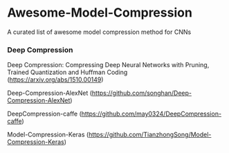 # Awesome-Model-Compression
A curated list of awesome model compression method for CNNs

### Deep Compression

Deep Compression: Compressing Deep Neural Networks with Pruning, Trained Quantization and Huffman Coding (https://arxiv.org/abs/1510.00149)

Deep-Compression-AlexNet (https://github.com/songhan/Deep-Compression-AlexNet)

DeepCompression-caffe (https://github.com/may0324/DeepCompression-caffe)

Model-Compression-Keras (https://github.com/TianzhongSong/Model-Compression-Keras)
